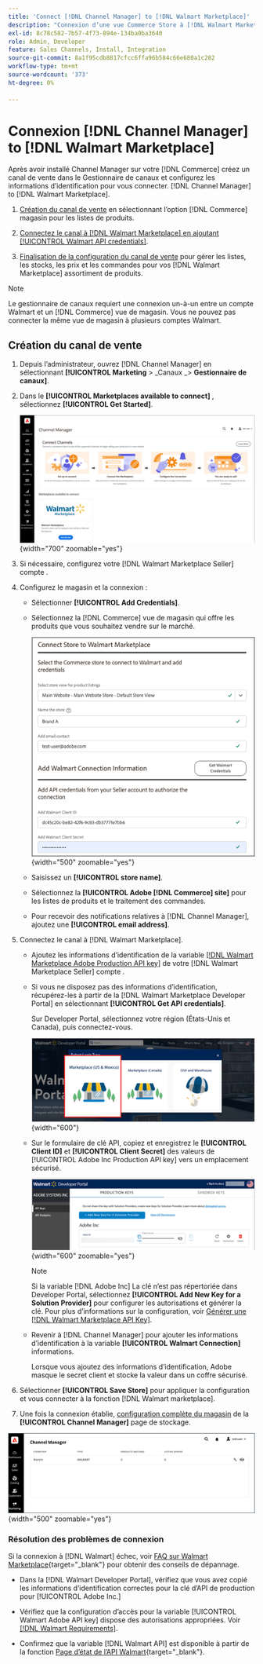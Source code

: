 ```yaml
---
title: 'Connect [!DNL Channel Manager] to [!DNL Walmart Marketplace]'
description: "Connexion d’une vue Commerce Store à [!DNL Walmart Marketplace] pour créer le canal des ventes afin de gérer les listes de produits Commerce, l’inventaire, le prix et les commandes pour les ventes de Walmart Marketplace."
exl-id: 8c78c582-7b57-4f73-894e-134ba0ba3640
role: Admin, Developer
feature: Sales Channels, Install, Integration
source-git-commit: 8a1f95cdb8817cfcc6ffa96b584c66e680a1c282
workflow-type: tm+mt
source-wordcount: '373'
ht-degree: 0%

---
```


# Connexion [!DNL Channel Manager] to [!DNL Walmart Marketplace]

Après avoir installé Channel Manager sur votre [!DNL Commerce] créez un canal de vente dans le Gestionnaire de canaux et configurez les informations d’identification pour vous connecter. [!DNL Channel Manager] to [!DNL Walmart Marketplace].

1. [Création du canal de vente](#create-the-sales-channel) en sélectionnant l’option [!DNL Commerce] magasin pour les listes de produits.

1. [Connectez le canal à [!DNL Walmart Marketplace] en ajoutant [!UICONTROL Walmart API credentials]](#connect-the-channel-to-walmart-marketplace).

1. [Finalisation de la configuration du canal de vente](#complete-sales-channel-store-setup) pour gérer les listes, les stocks, les prix et les commandes pour vos [!DNL Walmart Marketplace] assortiment de produits.

>[!NOTE]
>
>Le gestionnaire de canaux requiert une connexion un-à-un entre un compte Walmart et un [!DNL Commerce] vue de magasin. Vous ne pouvez pas connecter la même vue de magasin à plusieurs comptes Walmart.

## Création du canal de vente

1. Depuis l’administrateur, ouvrez [!DNL Channel Manager] en sélectionnant **[!UICONTROL Marketing** > _Canaux _> **Gestionnaire de canaux]**.

1. Dans le **[!UICONTROL Marketplaces available to connect]** , sélectionnez **[!UICONTROL Get Started]**.

   ![Se connecter à nouveau [!DNL Walmart] stocker dans [!DNL Channel Manager]](assets/channel-manager-home.png){width="700" zoomable="yes"}

1. Si nécessaire, configurez votre [!DNL Walmart Marketplace Seller] compte .

1. Configurez le magasin et la connexion :

   - Sélectionner **[!UICONTROL Add Credentials]**.

   - Sélectionnez la [!DNL Commerce] vue de magasin qui offre les produits que vous souhaitez vendre sur le marché.

     ![Configurer la connexion entre [!DNL Commerce] et [!DNL Walmart Marketplace] de [!DNL Channel Manager]](assets/configure-commerce-to-marketplace-connection.png){width="500" zoomable="yes"}

   - Saisissez un **[!UICONTROL store name]**.

   - Sélectionnez la **[!UICONTROL Adobe [!DNL Commerce] site]** pour les listes de produits et le traitement des commandes.

   - Pour recevoir des notifications relatives à [!DNL Channel Manager], ajoutez une **[!UICONTROL email address]**.

1. Connectez le canal à [!DNL Walmart Marketplace].

   - Ajoutez les informations d’identification de la variable [[!DNL Walmart Marketplace Adobe Production API key]](walmart-requirements.md#generate-a-walmart-marketplace-production-api-key) de votre [!DNL Walmart Marketplace Seller] compte .

   - Si vous ne disposez pas des informations d’identification, récupérez-les à partir de la [!DNL Walmart Marketplace Developer Portal] en sélectionnant **[!UICONTROL Get API credentials]**.

     Sur Developer Portal, sélectionnez votre région (États-Unis et Canada), puis connectez-vous.

     ![[!DNL Walmart Marketplace] connexion au compte](assets/walmart-marketplace-login-page.png){width="600"}

   - Sur le formulaire de clé API, copiez et enregistrez le **[!UICONTROL Client ID]** et **[!UICONTROL Client Secret]** des valeurs de [!UICONTROL Adobe Inc Production API key] vers un emplacement sécurisé.

     ![[!DNL Walmart Marketplace API key] page de configuration](assets/walmart-api-key-management-form.png){width="600" zoomable="yes"}

     >[!NOTE]
     >
     >Si la variable [!DNL Adobe Inc] La clé n’est pas répertoriée dans Developer Portal, sélectionnez **[!UICONTROL Add New Key for a Solution Provider]** pour configurer les autorisations et générer la clé. Pour plus d’informations sur la configuration, voir [Générer une [!DNL Walmart Marketplace API Key]](walmart-requirements.md#generate-a-walmart-marketplace-api-key).

   - Revenir à [!DNL Channel Manager] pour ajouter les informations d’identification à la variable **[!UICONTROL Walmart Connection]** informations.

     Lorsque vous ajoutez des informations d’identification, Adobe masque le secret client et stocke la valeur dans un coffre sécurisé.

1. Sélectionner **[!UICONTROL Save Store]** pour appliquer la configuration et vous connecter à la fonction [!DNL Walmart marketplace].

1. Une fois la connexion établie, [configuration complète du magasin](complete-sales-channel-store-setup.md) de la **[!UICONTROL Channel Manager]** page de stockage.

![Configuration du premier magasin](assets/channel-manager-setup-first-store.png){width="500" zoomable="yes"}

### Résolution des problèmes de connexion

Si la connexion à [!DNL Walmart] échec, voir [FAQ sur Walmart Marketplace](https://developer.walmart.com/faq/us/faq-auth/){target="_blank"} pour obtenir des conseils de dépannage.

- Dans la [!DNL Walmart Developer Portal], vérifiez que vous avez copié les informations d’identification correctes pour la clé d’API de production pour [!UICONTROL Adobe Inc.]

- Vérifiez que la configuration d’accès pour la variable [!UICONTROL Walmart Adobe API key] dispose des autorisations appropriées. Voir [[!DNL Walmart Requirements]](walmart-requirements.md##generate-a-walmart-marketplace-api-key).

- Confirmez que la variable [!DNL Walmart API] est disponible à partir de la fonction [Page d’état de l’API Walmart](https://developer.walmart.com/us/whats-new/new-api-status-information-now-available/){target="_blank"}.
